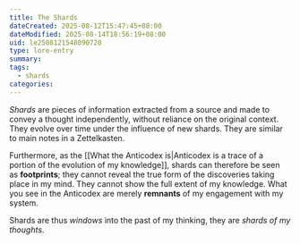 ```yaml
---
title: The Shards
dateCreated: 2025-08-12T15:47:45+08:00
dateModified: 2025-08-14T18:56:19+08:00
uid: le2508121548090720
type: lore-entry
summary: 
tags:
  - shards
categories:
---
```

*Shards* are pieces of information extracted from a source and made to convey a thought independently, without reliance on the original context. They evolve over time under the influence of new shards. They are similar to main notes in a Zettelkasten.

Furthermore, as the [[What the Anticodex is|Anticodex is a trace of a portion of the evolution of my knowledge]], shards can therefore be seen as **footprints**; they cannot reveal the true form of the discoveries taking place in my mind. They cannot show the full extent of my knowledge. What you see in the Anticodex are merely **remnants** of my engagement with my system.

Shards are thus *windows* into the past of my thinking, they are *shards of my thoughts*.